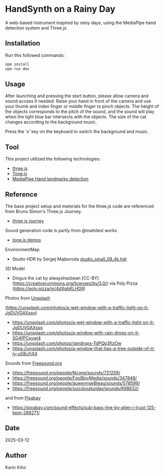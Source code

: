# HandSynth on a Rainy Day

A web-based instrument inspired by rainy days, using the MediaPipe hand detection system and Three.js.

## Installation

Run this followed commands:

```bash
npm install
npm run dev
```

## Usage

After launching and pressing the start button, please allow camera and sound access if needed. Raise your hand in front of the camera and use your thumb and index finger or middle finger to pinch objects. The height of the objects corresponds to the pitch of the sound, and the sound will play when the light blue bar intersects with the objects. The size of the cat changes according to the background music. 

Press the 's' key on the keyboard to switch the background and music.

## Tool

This project utilized the following technologies:
- [three.js](https://threejs.org/)
- [Tone.js](https://tonejs.github.io/)
- [MediaPipe Hand landmarks detection](https://ai.google.dev/edge/mediapipe/solutions/vision/hand_landmarker)

## Reference

The base project setup and materials for the three.js code are referenced from Bruno Simon's Three.js Journey.
- [three.js journey](https://threejs-journey.com/)

Sound generation code is partly from @mattdesl works
- [tone.js demos](https://tone-demos.glitch.me/)

EnvironmentMap
- Studio HDR by Sergej Majboroda
[studio_small_09_4k.hdr](https://polyhaven.com/a/studio_small_09)

3D Model
- Dingus the cat by alwayshasbean [CC-BY] (https://creativecommons.org/licenses/by/3.0/) via Poly Pizza (https://poly.pizza/m/4dXgbKLHD9)

Photos from [Unsplash](https://unsplash.com/)

(https://unsplash.com/photos/a-wet-window-with-a-traffic-light-on-it-JgDUVGAXsso)
- https://unsplash.com/photos/a-wet-window-with-a-traffic-light-on-it-JgDUVGAXsso
- https://unsplash.com/photos/a-window-with-rain-drops-on-it-SG4fPCsywj4
- https://unsplash.com/photos/raindrops-TdPQp3fjzOw
- https://unsplash.com/photos/a-window-that-has-a-tree-outside-of-it-jy-uS8iJhX4

Sounds from [Freesound.org](https://freesound.org/)
- https://freesound.org/people/Ncone/sounds/721259/
- https://freesound.org/people/FoolBoyMedia/sounds/347848/
- https://freesound.org/people/auwenngeBleau/sounds/578599/
- https://freesound.org/people/suicdxsaturday/sounds/698632/

and from [Pixabay](https://pixabay.com/)

- https://pixabay.com/sound-effects/sub-bass-line-by-alien-i-trust-125-bpm-289271/



## Date
2025-03-12

## Author
Karin Kiho